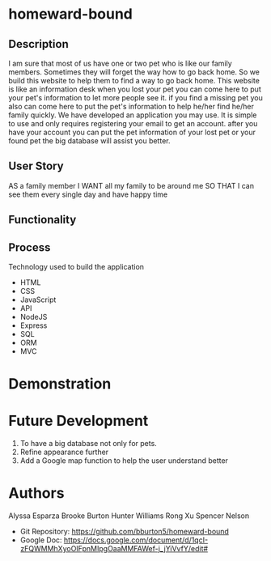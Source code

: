 # homeward-bound

## Description
I am sure that most of us have one or two pet who is like our family members. Sometimes they will forget the way how to go back home. So we build this website to help them to find a way to go back home.  This website is like an information desk when you lost your pet you can come here to put your pet's information to let more people see it. if you find a missing pet you also can come here to put the pet's information to help he/her find he/her family quickly. We have developed an application you may use. It is simple to use and only requires registering your email to get an account. after you have your account you can put the pet information of your lost pet or your found pet the big database will assist you better. 

## User Story
AS a family member 
I WANT all my family to be around me 
SO THAT I can see them every single day and have happy time

## Functionality



## Process
Technology used to build the application 

- HTML
- CSS
- JavaScript
- API
- NodeJS
- Express
- SQL
- ORM
- MVC


# Demonstration



# Future Development

1. To have a big database not only for pets. 
2. Refine appearance further
3. Add a Google map function to help the user understand better

# Authors

Alyssa Esparza
Brooke Burton
Hunter Williams
Rong Xu
Spencer Nelson



- Git Repository: https://github.com/bburton5/homeward-bound
- Google Doc: https://docs.google.com/document/d/1qcI-zFQWMMhXyoOIFpnMIpgOaaMMFAWef-j_jYiVvfY/edit#
